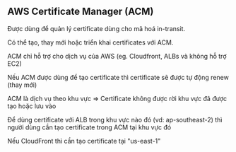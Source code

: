 ## AWS Certificate Manager (ACM)

Được dùng để quản lý certificate dùng cho mã hoá in-transit. 

Có thể tạo, thay mới hoặc triển khai certificates với ACM. 

ACM chỉ hỗ trợ cho dịch vụ của AWS (eg. Cloudfront, ALBs và không hỗ trợ EC2)

Nếu ACM được dùng để tạo certificate thì certificate sẽ được tự động renew (thay mới)

ACM là dịch vụ theo khu vực => Certificate không được rời khu vực đã được tạo hoặc lưu vào

Để dùng certificate với ALB trong khu vực nào đó (vd: ap-southeast-2) thì người dùng cần tạo certificate trong ACM tại khu vực đó

Nếu CloudFront thì cần tạo certificate tại "us-east-1"


